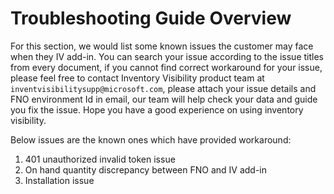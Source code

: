 # Troubleshooting Guide Overview

For this section, we would list some known issues the customer may face when they IV add-in.
You can search your issue according to the issue titles from every document, if you cannot find correct workaround for your issue, please feel free to contact Inventory Visibility product team at ```inventvisibilitysupp@microsoft.com```, please attach your issue details and FNO environment Id in email, our team will help check your data and guide you fix the issue. Hope you have a good experience on using inventory visibility.

Below issues are the known ones which have provided workaround:

1. 401 unauthorized invalid token issue
1. On hand quantity discrepancy between FNO and IV add-in
1. Installation issue
